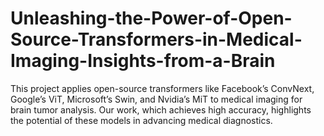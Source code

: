 # Unleashing-the-Power-of-Open-Source-Transformers-in-Medical-Imaging-Insights-from-a-Brain
This project applies open-source transformers like Facebook’s ConvNext, Google’s ViT, Microsoft’s Swin, and Nvidia’s MiT to medical imaging for brain tumor analysis. Our work, which achieves high accuracy, highlights the potential of these models in advancing medical diagnostics.
